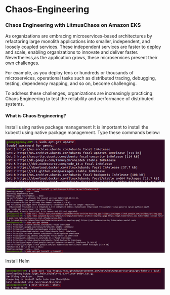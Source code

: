 # Chaos-Engineering
### Chaos Engineering with LitmusChaos on Amazon EKS


As organizations are embracing microservices-based architectures by refactoring large monolith applications into smaller, independent, and loosely coupled services. These independent services are faster to deploy and scale, enabling organizations to innovate and deliver faster. Nevertheless,as the application grows, these microservices present their own challenges. 

For example, as you deploy tens or hundreds or thousands of microservices, operational tasks such as distributed tracing, debugging, testing, dependency mapping, and so on, become challenging. 

To address these challenges, organizations are increasingly practicing Chaos Engineering to test the reliability and performance of distributed systems.


#### What is Chaos Engineering?






Install using native package management
It is important to install the kubectl using native package management.  Type these commands below:


![](pics/kubectl-install.png)

![](pics/kubectl-install1.png)



Install Helm

![](pics/helm-install.png)


